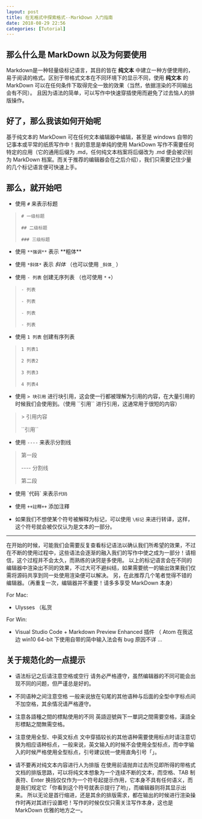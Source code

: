 ```yaml
---
layout: post
title: 在无格式中探索格式--MarkDown 入门指南
date: 2018-08-29 22:56
categories: [Tutorial]
---
```


## 那么什么是 MarkDown 以及为何要使用

Markdown是一种轻量级标记语言，其目的皆在 **纯文本** 中建立一种方便使用的，易于阅读的格式。区别于带格式文本在不同环境下的显示不同，使用 **纯文本** 的 MarkDown 可以在任何条件下取得完全一致的效果（当然，依据渲染的不同输出会有不同）。
且因为语法的简单，可以写作中快速穿插使用而避免了过去恼人的排版操作。

## 好了，那么我该如何开始呢

基于纯文本的 MarkDown 可在任何文本编辑器中编辑，甚至是 windows 自带的记事本或平常的纸质写作中！我的意思是单纯的使用 MarkDown 写作不需要任何特定的应用（它的通用后缀为 .md，任何纯文本档案将后缀改为 .md 便会被识别为 MarkDown 档案。而关于推荐的编辑器会在之后介绍），我们只需要记住少量的几个标记语言便可快速上手。

## 那么，就开始吧

- 使用 `#` 来表示标题
> `# 一级标题`
>
> `## 二级标题`
>
> `### 三级标题`

- 使用 `**强调**` 表示 \*\*粗体\*\*

- 使用 `*斜体*` 表示 *斜体* （也可以使用 `_斜体_` ）

- 使用 `- 列表` 创建无序列表 （也可使用 `*` `+`）
> `- 列表`
>
> `- 列表`
>
> `- 列表`
>
> `- 列表`

- 使用 `1 列表` 创建有序列表
> `1 列表1`
>
> `2 列表2`
>
> `3 列表3`
>
> `4 列表4`

- 使用 `> 块引用` 进行块引用，这会使一行都被理解为引用的内容，在大量引用的时候我们会使用到。（使用 \`\`引用\`\` 进行引用，这通常用于很短的内容）
> \> 引用内容
>
> \`\`引用\`\`

- 使用 `----` 来表示分割线
> 第一段
>
> ---- 分割线
>
> 第二段

- 使用 \`代码\` 来表示`代码`

- 使用 `++註釋++` 添加注釋 

- 如果我们不想使某个符号被解释为标记，可以使用 `\标记` 来进行转译，这样，这个符号就会被仅仅认为是文本的一部分。

---- 

在开始的时候，可能我们会需要反复查看标记语法以确认我们所希望的效果，不过在不断的使用过程中，这些语法会逐渐的融入我们的写作中使之成为一部分！请相信，这个过程并不会太久，而熟练的诀窍是多使用。
以上的标记语言会在不同的编辑器中渲染出不同的效果，不过大可不避纠结，如果需要统一的输出效果我们仅需将源码共享到同一处使用渲染便可以解决。
另，在此推荐几个笔者觉得不错的编辑器。（再重复一次，编辑器并不重要！请多多享受 MarkDown 本身）

For Mac:

- Ulysses
（私货

For Win:

- Visual Studio Code + Markdown Preview Enhanced 插件
（ Atom 在我这边 win10 64-bit 下使用自带的简中输入法会有 bug 原因不详 ...

## 关于规范化的一点提示

- 语法标记之后请注意空格或空行
请务必严格遵守，虽然编辑器的不同可能会出现不同的问题，但严谨总是好的。

- 不同语种之间注意空格
一般来说放在句尾的其他语种与后面的全型中字标点间不加空格，其余情况请严格遵守。

- 注意各語種之間的標點使用的不同
英語逗號與下一單詞之間需要空格，漢語全形標點之間無需空格。

- 注意使用全型、中英文标点
文中穿插较长的其他语种需要使用标点时请注意切换为相应语种标点，一般来说，英文输入的时候不会使用全型标点，而中字输入的时候严格使用全型标点，引号建议统一使用直角引号「」。

- 请不要再对纯文本内容进行人为排版
在使用前请抛弃过去所见即所得的带格式文档的排版思路，可以将纯文本想象为一个连续不断的文本，而空格、TAB 制表符、Enter 换挡仅仅作为一个符号起提示作用，它本身不具有任何语义，而是我们规定它「你看到这个符号就表示提行了哟」，而编辑器则将其显示出来。
所以无论是首行缩进，还是其余的排版需求，都在输出的时候进行渲染操作时再对其进行设置吧！写作的时候仅仅只需关注写作本身，这也是 MarkDown 优雅的地方之一。